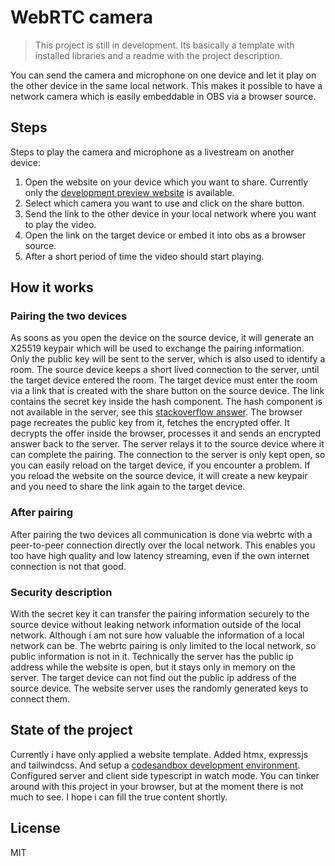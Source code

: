 # WebRTC camera

> This project is still in development. Its basically a template with installed libraries and a readme with the project description.

You can send the camera and microphone on one device and let it play on the other device in the same local network. This makes it possible to have a network camera which is easily embeddable in OBS via a browser source.

## Steps
Steps to play the camera and microphone as a livestream on another device:
1. Open the website on your device which you want to share. Currently only the [development preview website](https://n38dh3-3000.csb.app/) is available.
2. Select which camera you want to use and click on the share button. 
3. Send the link to the other device in your local network where you want to play the video. 
4. Open the link on the target device or embed it into obs as a browser source.
5. After a short period of time the video should start playing.

## How it works

### Pairing the two devices
As soons as you open the device on the source device, it will generate an X25519 keypair which will be used to exchange the pairing information. Only the public key will be sent to the server, which is also used to identify a room. The source device keeps a short lived connection to the server, until the target device entered the room. The target device must enter the room via a link that is created with the share button on the source device. The link contains the secret key inside the hash component. The hash component is not available in the server, see this [stackoverflow answer](https://stackoverflow.com/a/3664324). The browser page recreates the public key from it, fetches the encrypted offer. It decrypts the offer inside the browser, processes it and sends an encrypted answer back to the server. The server relays it to the source device where it can complete the pairing. The connection to the server is only kept open, so you can easily reload on the target device, if you encounter a problem. If you reload the website on the source device, it will create a new keypair and you need to share the link again to the target device.

### After pairing
After pairing the two devices all communication is done via webrtc with a peer-to-peer connection directly over the local network. This enables you too have high quality and low latency streaming, even if the own internet connection is not that good.

### Security description
With the secret key it can transfer the pairing information securely to the source device without leaking network information outside of the local network. Although i am not sure how valuable the information of a local network can be. The webrtc pairing is only limited to the local network, so public information is not in it. Technically the server has the public ip address while the website is open, but it stays only in memory on the server. The target device can not find out the public ip address of the source device. The website server uses the randomly generated keys to connect them.

## State of the project
Currently i have only applied a website template. Added htmx, expressjs and tailwindcss. And setup a [codesandbox development environment](https://codesandbox.io/p/github/XevErylux/webrtc-camera). Configured server and client side typescript in watch mode. You can tinker around with this project in your browser, but at the moment there is not much to see. I hope i can fill the true content shortly.

## License
MIT
